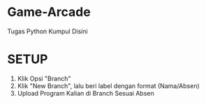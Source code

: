 # Game-Arcade
Tugas Python Kumpul Disini
# SETUP

1. Klik Opsi "Branch"
2. Klik "New Branch", lalu beri label dengan format (Nama/Absen)
3. Upload Program Kalian di Branch Sesuai Absen

